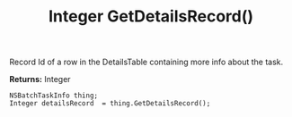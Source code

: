 ﻿---
uid: crmscript_ref_NSBatchTaskInfo_GetDetailsRecord
title: Integer GetDetailsRecord()
intellisense: NSBatchTaskInfo.GetDetailsRecord
keywords: NSBatchTaskInfo, GetDetailsRecord
so.topic: reference
---

Record Id of a row in the DetailsTable containing more info about the task.

**Returns:** Integer


```crmscript
NSBatchTaskInfo thing;
Integer detailsRecord  = thing.GetDetailsRecord();
```


